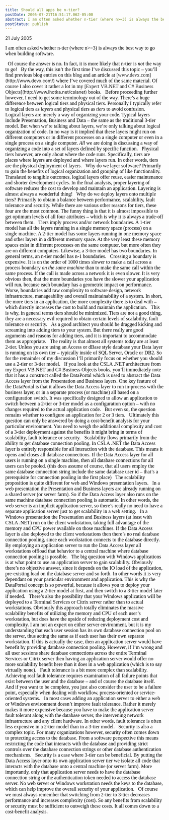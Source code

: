 ```yaml
---
title: Should all apps be n-tier?
postDate: 2005-07-21T16:51:17.062-05:00
abstract: I am often asked whether n-tier (where n>=3) is always the best way to go when building software...
postStatus: publish
---
```

21 July 2005

<font face="Times New Roman" color="#000000" size="3">I am often asked whether n-tier (where n&gt;=3) is always the best way to go when building software.</font>

<?xml:namespace prefix = o ns = "urn:schemas-microsoft-com:office:office" /><o:p><font face="Times New Roman" color="#000000" size="3">&nbsp;</font></o:p>

<font face="Times New Roman" color="#000000" size="3">Of course the answer is no. In fact, it is more likely that n-tier is <i style="mso-bidi-font-style: normal">not</i> the way to go!</font>

<o:p><font face="Times New Roman" color="#000000" size="3">&nbsp;</font></o:p>

<font face="Times New Roman" color="#000000" size="3">By the way, this isn’t the first time I’ve discussed this topic – you’ll find previous blog entries on this blog and an article at </font>[<font face="Times New Roman" size="3">www.devx.com</font>](http://www.devx.com/)<font face="Times New Roman" color="#000000" size="3"> where I’ve covered much of the same material. Of course I also cover it rather a lot in my </font>[<font face="Times New Roman" size="3">Expert VB.NET and C# Business Objects</font>](http://www.lhotka.net/cslanet)<font face="Times New Roman" color="#000000" size="3"> books.</font>

<o:p><font face="Times New Roman" color="#000000" size="3">&nbsp;</font></o:p>

<font face="Times New Roman" color="#000000" size="3">Before proceeding further however, I need to get some terminology out of the way. There’s a huge difference between logical tiers and physical tiers. Personally I typically refer to logical tiers as <i style="mso-bidi-font-style: normal">layers</i> and physical tiers as <i style="mso-bidi-font-style: normal">tiers</i> to avoid confusion.</font>

<o:p><font face="Times New Roman" color="#000000" size="3">&nbsp;</font></o:p>

<font face="Times New Roman" color="#000000" size="3">Logical layers are merely a way of organizing your code. Typical layers include Presentation, Business and Data – the same as the traditional 3-tier model. But when we’re talking about layers, we’re only talking about logical organization of code. In no way is it implied that these layers might run on different computers or in different processes on a single computer or even in a single process on a single computer. <i style="mso-bidi-font-style: normal">All</i> we are doing is discussing a way of organizing a code into a set of layers defined by specific function.</font>

<o:p><font face="Times New Roman" color="#000000" size="3">&nbsp;</font></o:p>

<font face="Times New Roman" color="#000000" size="3">Physical tiers however, are only about where the code runs. Specifically, tiers are places where layers are deployed and where layers run. In other words, tiers are the physical deployment of layers.</font>

<o:p><font face="Times New Roman" color="#000000" size="3">&nbsp;</font></o:p>

<font face="Times New Roman" color="#000000" size="3">Why do we layer software? Primarily to gain the benefits of logical organization and grouping of like functionality. Translated to tangible outcomes, logical layers offer reuse, easier maintenance and shorter development cycles. In the final analysis, proper layering of software reduces the cost to develop and maintain an application. Layering is almost always a wonderful thing!</font>

<o:p><font face="Times New Roman" color="#000000" size="3">&nbsp;</font></o:p>

<font face="Times New Roman" color="#000000" size="3">Why do we deploy layers onto multiple tiers? Primarily to obtain a balance between performance, scalability, fault tolerance and security. While there are various other reasons for tiers, these four are the most common. The funny thing is that it is almost impossible to get optimum levels of all four attributes – which is why it is always a trade-off between them.</font>

<o:p><font face="Times New Roman" color="#000000" size="3">&nbsp;</font></o:p>

<font face="Times New Roman" color="#000000" size="3">Tiers imply process and/or network boundaries. A 1-tier model has all the layers running in a single memory space (process) on a single machine. A 2-tier model has some layers running in one memory space and other layers in a different memory space. At the very least these memory spaces exist in different processes on the same computer, but more often they are on different computers. Likewise, a 3-tier model has two boundaries. In general terms, an n-tier model has n-1 boundaries.</font>

<o:p><font face="Times New Roman" color="#000000" size="3">&nbsp;</font></o:p>

<font face="Times New Roman" color="#000000" size="3">Crossing a boundary is expensive. It is on the order of 1000 times slower to make a call across a process boundary <i style="mso-bidi-font-style: normal">on the same machine</i> than to make the same call within the same process. If the call is made across a network it is even slower. It is very obvious then, that the more boundaries you have the slower your application will run, because each boundary has a geometric impact on performance.</font>

<o:p><font face="Times New Roman" color="#000000" size="3">&nbsp;</font></o:p>

<font face="Times New Roman" color="#000000" size="3">Worse, boundaries add raw complexity to software design, network infrastructure, manageability and overall maintainability of a system. In short, the more tiers in an application, the more complexity there is to deal with – which directly increases the cost to build and maintain the application.</font>

<o:p><font face="Times New Roman" color="#000000" size="3">&nbsp;</font></o:p>

<font face="Times New Roman" color="#000000" size="3">This is why, in general terms tiers should be minimized. Tiers are not a good thing, they are a necessary evil required to obtain certain levels of scalability, fault tolerance or security.</font>

<o:p><font face="Times New Roman" color="#000000" size="3">&nbsp;</font></o:p>

<font face="Times New Roman" color="#000000" size="3">As a good architect you should be dragged kicking and screaming into adding tiers to your system. But there really are good arguments and reasons for adding tiers, and it is important to accommodate them as appropriate.</font>

<o:p><font face="Times New Roman" color="#000000" size="3">&nbsp;</font></o:p>

<font face="Times New Roman" color="#000000" size="3">The reality is that almost all systems today are at least 2-tier. Unless you are using an Access or dBase style database your Data layer is running on its own tier – typically inside of SQL Server, Oracle or DB2. So for the remainder of my discussion I’ll primarily focus on whether you should use a 2-tier or 3-tier model.</font>

<o:p><font face="Times New Roman" color="#000000" size="3">&nbsp;</font></o:p>

<font face="Times New Roman" color="#000000" size="3">If you look at the CSLA .NET architecture from my Expert VB.NET and C# Business Objects books, you’ll immediately note that it has a construct called the DataPortal which is used to abstract the Data Access layer from the Presentation and Business layers. One key feature of the DataPortal is that it allows the Data Access layer to run in-process with the business layer, or in a separate process (or machine) all based on a configuration switch. It was specifically designed to allow an application to switch between a 2-tier or 3-tier model as a configuration option – with no changes required to the actual application code.</font>

<o:p><font face="Times New Roman" color="#000000" size="3">&nbsp;</font></o:p>

<font face="Times New Roman" color="#000000" size="3">But even so, the question remains whether to configure an application for 2 or 3 tiers.</font>

<o:p><font face="Times New Roman" color="#000000" size="3">&nbsp;</font></o:p>

<font face="Times New Roman" color="#000000" size="3">Ultimately this question can only be answered by doing a cost-benefit analysis for your particular environment. You need to weigh the additional complexity and cost of a 3-tier deployment against the benefits it might bring in terms of scalability, fault tolerance or security.</font>

<o:p><font face="Times New Roman" color="#000000" size="3">&nbsp;</font></o:p>

<font face="Times New Roman" color="#000000" size="3">Scalability flows primarily from the ability to get database connection pooling. In CSLA .NET the Data Access layer is entirely responsible for all interaction with the database. This means it opens and closes all database connections. If the Data Access layer for all users is running on a single machine, then all database connections for all users can be pooled. (this does assume of course, that all users employ the same database connection string include the same database user id – that’s a prerequisite for connection pooling in the first place)</font>

<o:p><font face="Times New Roman" color="#000000" size="3">&nbsp;</font></o:p>

<font face="Times New Roman" color="#000000" size="3">The scalability proposition is quite different for web and Windows presentation layers. </font>

<o:p><font face="Times New Roman" color="#000000" size="3">&nbsp;</font></o:p>

<font face="Times New Roman" color="#000000" size="3">In a web presentation the Presentation and Business layers are already running on a shared server (or server farm). So if the Data Access layer also runs on the same machine database connection pooling is automatic. In other words, the web server is an implicit application server, so there’s really no need to have a separate application server just to get scalability in a web setting.</font>

<o:p><font face="Times New Roman" color="#000000" size="3">&nbsp;</font></o:p>

<font face="Times New Roman" color="#000000" size="3">In a Windows presentation the Presentation and Business layers (at least with CSLA .NET) run on the client workstation, taking full advantage of the memory and CPU power available on those machines. If the Data Access layer is also deployed to the client workstations then there’s no real database connection pooling, since each workstation connects to the database directly. By employing an application server to run the Data Access layer all workstations offload that behavior to a central machine where database connection pooling is possible.</font>

<o:p><font face="Times New Roman" color="#000000" size="3">&nbsp;</font></o:p>

<font face="Times New Roman" color="#000000" size="3">The big question with Windows applications is at what point to use an application server to gain scalability. Obviously there’s no objective answer, since it depends on the IO load of the application, pre-existing load on the database server and so forth. In other words it is very dependant on your particular environment and application. This is why the DataPortal concept is so powerful, because it allows you to deploy your application using a 2-tier model at first, and then switch to a 3-tier model later if needed.</font>

<o:p><font face="Times New Roman" color="#000000" size="3">&nbsp;</font></o:p>

<font face="Times New Roman" color="#000000" size="3">There’s also the possibility that your Windows application will be deployed to a Terminal Services or Citrix server rather than to actual workstations. Obviously this approach totally eliminates the massive scalability benefits of utilizing the memory and CPU of each user’s workstation, but does have the upside of reducing deployment cost and complexity. I am not an expert on either server environment, but it is my understanding that each user session has its own database connection pool on the server, thus acting the same as if each user has their own separate workstation. If this is actually the case, then an application server would have benefit by providing database connection pooling. However, if I’m wrong and all user sessions share database connections across the entire Terminal Services or Citrix server then having an application server would offer no more scalability benefit here than it does in a web application (which is to say virtually none).</font>

<o:p><font face="Times New Roman" color="#000000" size="3">&nbsp;</font></o:p>

<font face="Times New Roman" color="#000000" size="3">Fault tolerance is a bit more complex than scalability. Achieving real fault tolerance requires examination of all failure points that exist between the user and the database – and of course the database itself. And if you want to be complete, you just also consider the user to be a failure point, especially when dealing with workflow, process-oriented or service-oriented systems.</font>

<o:p><font face="Times New Roman" color="#000000" size="3">&nbsp;</font></o:p>

<font face="Times New Roman" color="#000000" size="3">In most cases adding an application server to either a web or Windows environment doesn’t improve fault tolerance. Rather it merely makes it more expensive because you have to make the application server fault tolerant along with the database server, the intervening network infrastructure and any client hardware. In other words, fault tolerance is often less expensive in a 2-tier model than in a 3-tier model.</font>

<o:p><font face="Times New Roman" color="#000000" size="3">&nbsp;</font></o:p>

<font face="Times New Roman" color="#000000" size="3">Security is also a complex topic. For many organizations however, security often comes down to protecting access to the database. From a software perspective this means restricting the code that interacts with the database and providing strict controls over the database connection strings or other database authentication mechanisms.</font>

<o:p><font face="Times New Roman" color="#000000" size="3">&nbsp;</font></o:p>

<font face="Times New Roman" color="#000000" size="3">Security is a case where 3-tier can be beneficial. By putting the Data Access layer onto its own application server tier we isolate all code that interacts with the database onto a central machine (or server farm). More importantly, only that application server needs to have the database connection string or the authentication token needed to access the database server. No web server or Windows workstation needs the keys to the database, which can help improve the overall security of your application.</font>

<o:p><font face="Times New Roman" color="#000000" size="3">&nbsp;</font></o:p>

<font face="Times New Roman" color="#000000" size="3">Of course we must always remember that switching from 2-tier to 3-tier decreases performance and increases complexity (cost). So any benefits from scalability or security must be sufficient to outweigh these costs. It all comes down to a cost-benefit analysis.</font>

<o:p><font face="Times New Roman" color="#000000" size="3">&nbsp;</font></o:p>
